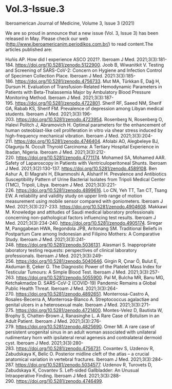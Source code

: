 # Vol.3-Issue.3
Iberoamerican Journal of Medicine, Volume 3, Issue 3 (2021)

We are so proud in announce that a new issue (Vol. 3, Issue 3) has been released in May. Please check our web (http://www.iberoamericanjm.periodikos.com.br/) to read content.The articles published are:

Huñis AP. How did I experience ASCO 2021?. Iberoam J Med. 2021;3(3):181-184. https://doi.org/10.5281/zenodo.5122900.
Joob B, Wiwanitkit V. Testing and Screening of SARS-CoV-2: Concern on Hygiene and Infection Control of Specimen Collection Place. Iberoam J Med. 2021:3(3):185-186. https://doi.org/10.5281/zenodo.4756733.
Mut MA, Türkkan E, Dağ H, Dursun H. Evaluation of Transfusion-Related Hemodynamic Parameters in Patients with Beta-Thalassemia Major by Ambulatory Blood Pressure Monitoring Method. Iberoam J Med. 2021;3(3):187-195. https://doi.org/10.5281/zenodo.4722801.
Sherif RF, Saeed NM, Sherif GA, Rabab KS, Sherif FM. Prevalence of depression among Libyan medical students. Iberoam J Med. 2021;3(3):196-203. https://doi.org/10.5281/zenodo.4723954.
Rosenberg N, Rosenberg O, Halevi Politch J, Abramovich H. Optimal parameters for the enhancement of human osteoblast-like cell proliferation in vitro via shear stress induced by high-frequency mechanical vibration. Iberoam J Med. 2021;3(3):204-211. https://doi.org/10.5281/zenodo.4746404.
Afolabi AO, Alegbeleye BJ, Olagunju N. Occult Thyroid Carcinoma: A Tertiary Hospital Experience in Ibadan, Nigeria. Iberoam J Med. 2021;3(3):212-220. https://doi.org/10.5281/zenodo.4771174.
Mohamed SA, Mohamed AAR. Safety of Laparoscopy in Patients with Ventriculoperitoneal Shunts. Iberoam J Med. 2021;3(2):130-137. https://doi.org/10.5281/zenodo.4589108.
Ben Ashur A, El Magrahi H, Elkammoshi A, Alsharif H. Prevalence and Antibiotics Susceptibility Pattern of Urine Bacterial Isolates from Tripoli Medical Center (TMC), Tripoli, Libya. Iberoam J Med. 2021;3(3):221-226. https://doi.org/10.5281/zenodo.4899616.
Lo CN, Yeh TT, Tan CT, Tsang EW. A reliability and validity study on upper limb range of motion measurement using mobile sensor compared with goniometers. Iberoam J Med. 2021;3(3):227-233. https://doi.org/10.5281/zenodo.4904608.
Makkawi M. Knowledge and attitudes of Saudi medical laboratory professionals concerning non-pathological factors influencing test results. Iberoam J Med. 2021;3(3):234-240. https://doi.org/10.5281/zenodo.4905174.
Siregar M, Panggabean HWA, Regondola JPB, Aritonang SM. Traditional Beliefs in Postpartum Care among Indonesian and Filipino Mothers: A Comparative Study. Iberoam J Med. 2021;3(3):241-248. https://doi.org/10.5281/zenodo.5036131.
Alasmari S. Inappropriate laboratory testing requests: perspectives of clinical laboratory professionals. Iberoam J Med. 2021;3(3):249-256. https://doi.org/10.5281/zenodo.5040646.
Girgin R, Çınar Ö, Bulut E, Akduman B, Çeker G. The Diagnostic Power of the Platelet Mass Index for Testicular Tumours: A Simple Blood Test. Iberoam J Med. 2021;3(3):257-263. https://doi.org/10.5281/zenodo.5055900.
Pal M, Bulcha MR, Banu MG, Ketchakmadze D. SARS-CoV-2 (COVID-19) Pandemic Remains a Global Public Health Threat. Iberoam J Med. 2021;3(3):264-270. https://doi.org/10.5281/zenodo.4892651.
Monterrosa-Castro A, Rosales-Becerra A, Monterrosa-Blanco A. Streptococcus agalactiae and genital ulcers in a heterosexual male. Iberoam J Med. 2021;3(3):271-275. https://doi.org/10.5281/zenodo.4721400.
Montes-Velez D, Bautista W, Brophy S, Chatten-Brown J, Ranasinghe L. A Rare Case of Botulism in an Adult Patient. Iberoam J Med. 2021;3(3):276-279. https://doi.org/10.5281/zenodo.4825690.
Omer MI. A rare case of persistent urogenital sinus in an adult woman associated with unilateral rudimentary horn with ipsilateral renal agenesis and contralateral dermoid cyst. Iberoam J Med. 2021;3(3):280-283. https://doi.org/10.5281/zenodo.4756731.
Covantev S, Uzdenov R, Zabudskaya K, Belic O. Posterior midline cleft of the atlas – a crucial anatomical variation in vertebral fractures. Iberoam J Med. 2021;3(3):284-287. https://doi.org/10.5281/zenodo.5034577.
Uzdenov R, Turovets D, Zabudskaya K, Covantev S. Left-sided Gallbladder: An Unusual Intraoperative Finding. Iberoam J Med. 2021;3(3):288-290. https://doi.org/10.5281/zenodo.4746499.


